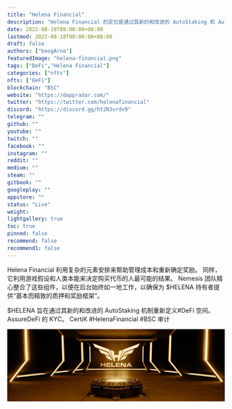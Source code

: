 ```yaml
---
title: "Helena Financial"
description: "Helena Financial 的定位是通过其新的和改进的 AutoStaking 和 AutoCompounding 机制重新定义 DeFi 空间。"
date: 2022-08-18T00:00:00+08:00
lastmod: 2022-08-18T00:00:00+08:00
draft: false
authors: ["boogArno"]
featuredImage: "helena-financial.png"
tags: ["DeFi","Helena Financial"]
categories: ["nfts"]
nfts: ["DeFi"]
blockchain: "BSC"
website: "https://dappradar.com/"
twitter: "https://twitter.com/helenafinancial"
discord: "https://discord.gg/ht2N3vrdv9"
telegram: ""
github: ""
youtube: ""
twitch: ""
facebook: ""
instagram: ""
reddit: ""
medium: ""
steam: ""
gitbook: ""
googleplay: ""
appstore: ""
status: "Live"
weight: 
lightgallery: true
toc: true
pinned: false
recommend: false
recommend1: false
---
```

Helena Financial 利用复杂的元素安排来帮助管理成本和重新确定奖励。 同样，它利用游戏假设和人类本能来决定购买代币的人最可能的结果。 Nemesis 团队精心整合了这些组件，以便在后台始终如一地工作，以确保为 $HELENA 持有者提供“基本而精致的质押和奖励框架”。

$HELENA 旨在通过其新的和改进的 AutoStaking 机制重新定义#DeFi 空间。 AssureDeFi 的 KYC。 CertiK #HelenaFinancial #BSC 审计

![1080x360](1080x360.jpg)